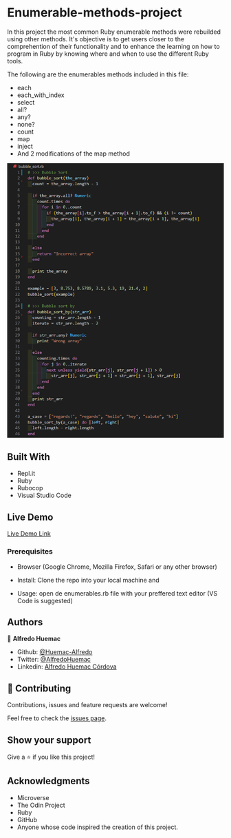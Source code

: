 # Enumerable-methods-project
In this project the most common Ruby enumerable methods were rebuilded using other methods. It's objective is   to get users closer to the comprehention of their functionality and to enhance the learning on how to program in Ruby by knowing where and when to use the different Ruby tools.  

The following are the enumerables methods included in this file:
- each
- each_with_index
- select
- all?
- any?
- none?
- count
- map
- inject
- And 2 modifications of the map method

![screenshot](https://github.com/Huemac-Alfredo/bubble-sort-project/blob/master/screen_shot.PNG)

## Built With
- Repl.it
- Ruby
- Rubocop
- Visual Studio Code

## Live Demo

[Live Demo Link](https://repl.it/@huemacAlfredo/EnumerablesProject#main.rb)

### Prerequisites

- Browser (Google Chrome, Mozilla Firefox, Safari or any other browser)

- Install: Clone the repo into your local machine and 

- Usage: open de enumerables.rb file with your preffered text editor (VS Code is suggested)

## Authors

👤 **Alfredo Huemac**

- Github: [@Huemac-Alfredo](https://github.com/Huemac-Alfredo)
- Twitter: [@AlfredoHuemac](https://twitter.com/AlfredoHuemac)
- Linkedin: [Alfredo Huemac Córdova](https://www.linkedin.com/in/alfredo-huemac-c%C3%B3rdova-173b481b2/)

## 🤝 Contributing

Contributions, issues and feature requests are welcome!

Feel free to check the [issues page](https://github.com/Huemac-Alfredo/HTML-CSS-capstone-project/issues).

## Show your support

Give a ⭐️ if you like this project!

## Acknowledgments

- Microverse
- The Odin Project
- Ruby
- GitHub
- Anyone whose code inspired the creation of this project. 